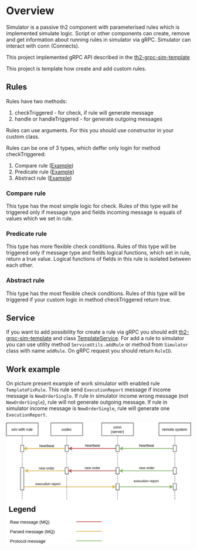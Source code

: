 # Overview
Simulator is a passive th2 component with parameterised rules which is implemented simulate logic.
Script or other components can create, remove and get information about running rules in simulator via gRPC. Simulator can interact with conn (Connects).

This project implemented gRPC API described in the [th2-grpc-sim-template](https://github.com/th2-net/th2-grpc-sim-template/blob/master/src/main/proto/th2_grpc_sim_template/sim_template.proto "sim_template.proto")
 
This project is template how create and add custom rules.

## Rules

Rules have two methods:
1. checkTriggered - for check, if rule will generate message
1. handle or handleTriggered - for generate outgoing messages

Rules can use arguments. For this you should use constructor in your custom class.

Rules can be one of 3 types, which deffer only login for method checkTriggered:
1. Compare rule ([Example](https://github.com/th2-net/th2-sim-template/blob/master/src/main/kotlin/com/exactpro/th2/sim/template/rule/TemplateAbstractRule.kt "TemplateAbstractRule.kt"))
1. Predicate rule ([Example](https://github.com/th2-net/th2-sim-template/blob/master/src/main/kotlin/com/exactpro/th2/sim/template/rule/TemplatePredicateRule.kt "TemplatePredicateRule.kt"))
1. Abstract rule ([Example](https://github.com/th2-net/th2-sim-template/blob/master/src/main/kotlin/com/exactpro/th2/sim/template/rule/TemplateFixRule.kt "TemplateFixRule.kt"))

### Compare rule
This type has the most simple logic for check. Rules of this type will be triggered only if message type and fields incoming message is equals of values which we set in rule.

### Predicate rule
This type has more flexible check conditions. Rules of this type will be triggered only if message type and fields logical functions, which set in rule, return a true value. Logical functions of fields in this rule is isolated between each other.

### Abstract rule
This type has the most flexible check conditions. Rules of this type will be triggered if your custom logic in method checkTriggered return true.

## Service
If you want to add possibility for create a rule via gRPC you should edit [th2-grpc-sim-template](https://github.com/th2-net/th2-grpc-sim-template/blob/master/src/main/proto/th2_grpc_sim_template/sim_template.proto "sim_template.proto") and class [TemplateService](https://github.com/th2-net/th2-sim-template/blob/master/src/main/kotlin/com/exactpro/th2/sim/template/service/TemplateService.kt "TemplateService.kt").
For add a rule to simulator you can use utility method ``ServiceUtils.addRule`` or method from ``Simulator`` class with name ``addRule``. On gRPC request you should return ``RuleID``.

## Work example

On picture present example of work simulator with enabled rule ``TemplateFixRule``. This rule send ``ExecutionReport`` message if income message is ``NewOrderSingle``.
If rule in simulator income wrong message (not ``NewOrderSingle``), rule will not generate outgoing message. 
If rule in simulator income message is ``NewOrderSingle``, rule will generate one ``ExecutionReport``.

![picture](scheme.png)